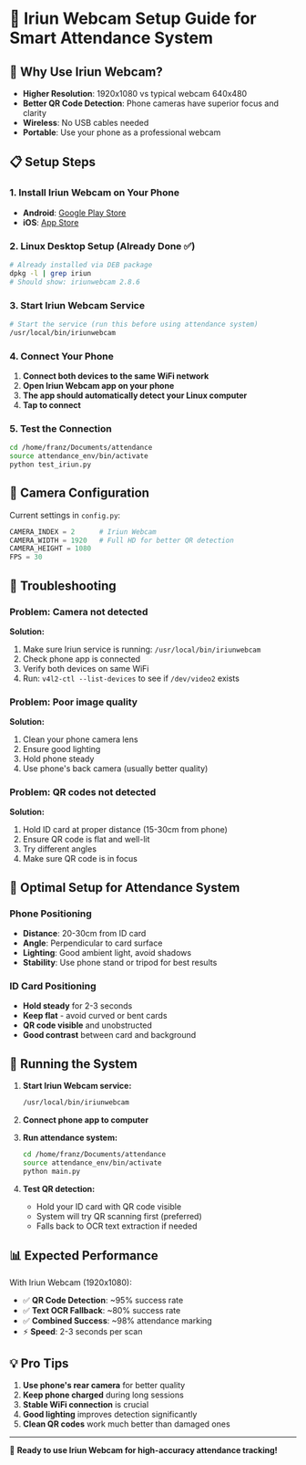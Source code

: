 # 📱 Iriun Webcam Setup Guide for Smart Attendance System

## 🎯 Why Use Iriun Webcam?

- **Higher Resolution**: 1920x1080 vs typical webcam 640x480
- **Better QR Code Detection**: Phone cameras have superior focus and clarity
- **Wireless**: No USB cables needed
- **Portable**: Use your phone as a professional webcam

## 📋 Setup Steps

### 1. Install Iriun Webcam on Your Phone

- **Android**: [Google Play Store](https://play.google.com/store/apps/details?id=com.jacksoftw.webcam)
- **iOS**: [App Store](https://apps.apple.com/app/iriun-webcam/id1461267396)

### 2. Linux Desktop Setup (Already Done ✅)

```bash
# Already installed via DEB package
dpkg -l | grep iriun
# Should show: iriunwebcam 2.8.6
```

### 3. Start Iriun Webcam Service

```bash
# Start the service (run this before using attendance system)
/usr/local/bin/iriunwebcam
```

### 4. Connect Your Phone

1. **Connect both devices to the same WiFi network**
2. **Open Iriun Webcam app on your phone**
3. **The app should automatically detect your Linux computer**
4. **Tap to connect**

### 5. Test the Connection

```bash
cd /home/franz/Documents/attendance
source attendance_env/bin/activate
python test_iriun.py
```

## 🎥 Camera Configuration

Current settings in `config.py`:

```python
CAMERA_INDEX = 2      # Iriun Webcam
CAMERA_WIDTH = 1920   # Full HD for better QR detection
CAMERA_HEIGHT = 1080
FPS = 30
```

## 🔧 Troubleshooting

### Problem: Camera not detected

**Solution:**

1. Make sure Iriun service is running: `/usr/local/bin/iriunwebcam`
2. Check phone app is connected
3. Verify both devices on same WiFi
4. Run: `v4l2-ctl --list-devices` to see if `/dev/video2` exists

### Problem: Poor image quality

**Solution:**

1. Clean your phone camera lens
2. Ensure good lighting
3. Hold phone steady
4. Use phone's back camera (usually better quality)

### Problem: QR codes not detected

**Solution:**

1. Hold ID card at proper distance (15-30cm from phone)
2. Ensure QR code is flat and well-lit
3. Try different angles
4. Make sure QR code is in focus

## 🎯 Optimal Setup for Attendance System

### Phone Positioning

- **Distance**: 20-30cm from ID card
- **Angle**: Perpendicular to card surface
- **Lighting**: Good ambient light, avoid shadows
- **Stability**: Use phone stand or tripod for best results

### ID Card Positioning

- **Hold steady** for 2-3 seconds
- **Keep flat** - avoid curved or bent cards
- **QR code visible** and unobstructed
- **Good contrast** between card and background

## 🚀 Running the System

1. **Start Iriun Webcam service:**

   ```bash
   /usr/local/bin/iriunwebcam
   ```

2. **Connect phone app to computer**

3. **Run attendance system:**

   ```bash
   cd /home/franz/Documents/attendance
   source attendance_env/bin/activate
   python main.py
   ```

4. **Test QR detection:**
   - Hold your ID card with QR code visible
   - System will try QR scanning first (preferred)
   - Falls back to OCR text extraction if needed

## 📊 Expected Performance

With Iriun Webcam (1920x1080):

- ✅ **QR Code Detection**: ~95% success rate
- ✅ **Text OCR Fallback**: ~80% success rate
- ✅ **Combined Success**: ~98% attendance marking
- ⚡ **Speed**: 2-3 seconds per scan

## 💡 Pro Tips

1. **Use phone's rear camera** for better quality
2. **Keep phone charged** during long sessions
3. **Stable WiFi connection** is crucial
4. **Good lighting** improves detection significantly
5. **Clean QR codes** work much better than damaged ones

---

🎯 **Ready to use Iriun Webcam for high-accuracy attendance tracking!**
